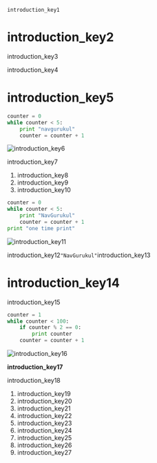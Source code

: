 ```ngMeta
introduction_key1
```
# introduction_key2
introduction_key3

introduction_key4


# introduction_key5
```python
counter = 0
while counter < 5:
    print "navgurukul"
    counter = counter + 1
```
![introduction_key6](https://merakidebug.s3.ap-south-1.amazonaws.com/course_images/loops-101/assets/example2.jpeg)

introduction_key7

1. introduction_key8
2. introduction_key9
3. introduction_key10
```python
counter = 0 
while counter < 5:
    print "NavGurukul"
    counter = counter + 1
print "one time print"
```
![introduction_key11](https://merakidebug.s3.ap-south-1.amazonaws.com/course_images/loops-101/assets/example1.jpeg)

introduction_key12`"NavGurukul"`introduction_key13

# introduction_key14
introduction_key15


```python
counter = 1
while counter < 100:
    if counter % 2 == 0:
        print counter
    counter = counter + 1
```
![introduction_key16](https://merakidebug.s3.ap-south-1.amazonaws.com/course_images/loops-101/assets/example3.jpeg)

**introduction_key17**

introduction_key18

1. introduction_key19
2. introduction_key20
3. introduction_key21
4. introduction_key22
5. introduction_key23
6. introduction_key24
7. introduction_key25
8. introduction_key26
9. introduction_key27

